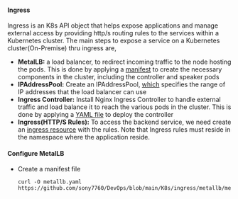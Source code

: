 #### Ingress
Ingress is an K8s API object that helps expose applications and manage external access by providing http/s routing rules to the services within a Kubernetes cluster. The main steps to expose a service on a Kubernetes cluster(On-Premise) thru ingress are,
- **MetalLB:** a load balancer, to redirect incoming traffic to the node hosting the pods. This is done by applying a [manifest](./metallb/metallb.yaml) to create the necessary components in the cluster, including the controller and speaker pods
- **IPAddressPool:** Create an IPAddressPool, [which](./metallb/ip-adress-pool.yaml) specifies the range of IP addresses that the load balancer can use
- **Ingress Controller:** Install Nginx Ingress Controller to handle external traffic and load balance it to reach the various pods in the cluster. This is done by applying a [YAML file](./contoller/controller-deploy.yaml) to deploy the controller
- **Ingress(HTTP/S Rules):** To access the backend service, we need create an [ingress resource](./manifests/demo_ingress.yaml) with the rules. Note that Ingress rules must reside in the namespace where the application reside.

#### Configure MetalLB
- Create a manifest file
  ```
  curl -O metallb.yaml https://github.com/sony7760/DevOps/blob/main/K8s/ingress/metallb/metallb.yaml
  ```
